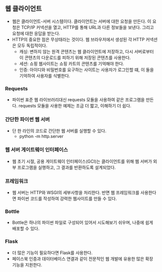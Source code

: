 ## 웹 클라이언트
- 웹은 클라이언트-서버 시스템이다. 클라이언트는 서버에 대한 요청을 만든다. 이 요청은 TCP/IP 커넥션을 열고, HTTP를 통해 URL과 다른 정보들을 보낸다. 그리고 요청에 대한 응답을 받는다.
- HTTP의 중요한 점은 무상태라는 것이다. 웹 브라우저에서 생성된 각 HTTP 커넥션은 모두 독립적이다.
  * 캐싱: 변하지 않는 원격 콘텐츠는 웹 클라이언트에 저장하고, 다시 서버로부터 이 콘텐츠의 다운로드를 피하기 위해 저장된 콘텐츠를 사용한다.
  * 세션: 쇼핑 웹사이트는 쇼핑 카트의 콘텐츠를 기억해야 한다.
  * 인증: 아이디와 비밀번호를 요구하는 사이트는 사용자가 로그인할 떄, 이 둘을 기억하여 사용자를 식별한다.

### Requests
- 파이썬 표준 웹 라이브러리대신 requests 모듈을 사용하여 같은 프로그램을 만든다. requests 모듈을 사용한 예제는 조금 더 짧고, 이해하기 더 쉽다.

### 간단한 파이썬 웹 서버
- 단 한 라인의 코드로 간단한 웹 서버를 실행할 수 있다.
  * python -m http.server

### 웹 서버 게이트웨이 인터페이스
- 웹 초기 시절, 공용 게이트웨이 인터페이스(GCI)는 클라이언트를 위해 웹 서버가 외부 프로그램을 실행하고, 그 결과를 반환하도록 설계되었다.

### 프레임워크
- 웹 서버는 HTTP와 WSGI의 세부사항을 처리한다. 반면 웹 프레임워크를 사용한다면 파이썬 코드를 작성하여 강력한 웹사이트를 만들 수 있다.

### Bottle
- Bottle은 하나의 파이썬 파일로 구성되어 있어서 시도해보기 쉬우며, 나중에 쉽게 배포할 수 있다.

### Flask
- 더 많은 기능이 필요하다면 Flask를 사용한다.
- 페이스북 인증과 데이터베이스 연결과 같이 전문적인 웹 개발에 유용한 많은 확장 기능을 지원한다.